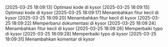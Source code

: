 [2025-03-25 18:09:13] Optimasi kode di kysor
[2025-03-25 18:09:15] Optimasi kode di kysor
[2025-03-25 18:09:17] Menambahkan fitur kecil di kysor
[2025-03-25 18:09:20] Menambahkan fitur kecil di kysor
[2025-03-25 18:09:22] Memperbarui dokumentasi di kysor
[2025-03-25 18:09:24] Menambahkan fitur kecil di kysor
[2025-03-25 18:09:26] Memperbaiki typo di kysor
[2025-03-25 18:09:28] Memperbaiki typo di kysor
[2025-03-25 18:09:31] Menambahkan komentar di kysor
